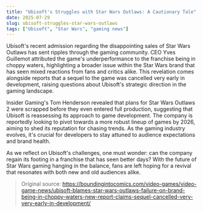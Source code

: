 ```yaml
---
title: "Ubisoft's Struggles with Star Wars Outlaws: A Cautionary Tale"
date: 2025-07-29
slug: ubisoft-struggles-star-wars-outlaws
tags: ["Ubisoft", "Star Wars", "gaming news"]
---
```


Ubisoft's recent admission regarding the disappointing sales of Star Wars Outlaws has sent ripples through the gaming community. CEO Yves Guillemot attributed the game's underperformance to the franchise being in choppy waters, highlighting a broader issue within the Star Wars brand that has seen mixed reactions from fans and critics alike. This revelation comes alongside reports that a sequel to the game was cancelled very early in development, raising questions about Ubisoft's strategic direction in the gaming landscape.

Insider Gaming's Tom Henderson revealed that plans for Star Wars Outlaws 2 were scrapped before they even entered full production, suggesting that Ubisoft is reassessing its approach to game development. The company is reportedly looking to pivot towards a more robust lineup of games by 2026, aiming to shed its reputation for chasing trends. As the gaming industry evolves, it's crucial for developers to stay attuned to audience expectations and brand health.

As we reflect on Ubisoft's challenges, one must wonder: can the company regain its footing in a franchise that has seen better days? With the future of Star Wars gaming hanging in the balance, fans are left hoping for a revival that resonates with both new and old audiences alike.
> Original source: https://boundingintocomics.com/video-games/video-game-news/ubisoft-blames-star-wars-outlaws-failure-on-brand-being-in-choppy-waters-new-report-claims-sequel-cancelled-very-very-early-in-development/